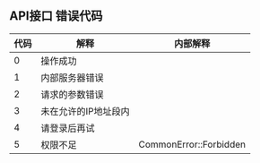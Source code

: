 ## API接口 错误代码

| 代码 | 解释                 | 内部解释               |
| ---- | -------------------- | ---------------------- |
| 0    | 操作成功             |                        |
| 1    | 内部服务器错误       |                        |
| 2    | 请求的参数错误       |                        |
| 3    | 未在允许的IP地址段内 |                        |
| 4    | 请登录后再试         |                        |
| 5    | 权限不足             | CommonError::Forbidden |



